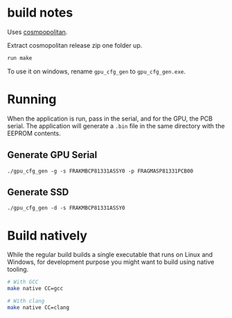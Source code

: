 # build notes

Uses [cosmpopolitan](https://github.com/jart/cosmopolitan).

Extract cosmopolitan release zip one folder up.

```sh
run make
```

To use it on windows, rename `gpu_cfg_gen` to `gpu_cfg_gen.exe`.



# Running
When the application is run, pass in the serial, and for the GPU, the PCB serial.
The application will generate a `.bin` file in the same directory with the EEPROM contents.

## Generate GPU Serial

```
./gpu_cfg_gen -g -s FRAKMBCP81331ASSY0 -p FRAGMASP81331PCB00
```


## Generate SSD

```
./gpu_cfg_gen -d -s FRAKMBCP81331ASSY0
```

# Build natively

While the regular build builds a single executable that runs on Linux and
Windows, for development purpose you might want to build using native tooling.

```sh
# With GCC
make native CC=gcc

# With clang
make native CC=clang
```
